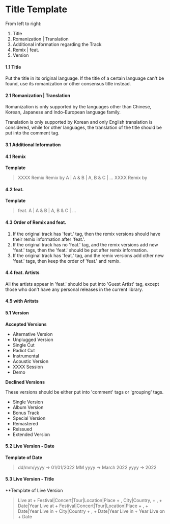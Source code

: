 # Title Template

From left to right: 
1. Title
2. Romanization | Translation
3. Additional information regarding the Track
4. Remix | feat. 
5. Version

#### 1.1 Title

Put the title in its original language. If the title of a certain language can't be found, use its romanization or other consensus title instead. 

#### 2.1 Romanization | Translation

Romanization is only supported by the languages other than Chinese, Korean, Japanese and Indo-European language family. 

Translation is only supported by Korean and only English translation is considered, while for other languages, the translation of the title should be put into the comment tag. 

#### 3.1 Additional Information

#### 4.1 Remix

**Template**

> XXXX Remix
> Remix by A | A & B | A, B & C | ...
> XXXX Remix by

#### 4.2 feat. 

**Template**

> feat. A | A & B | A, B & C | ...

#### 4.3 Order of Remix and feat.

1. If the original track has 'feat.' tag, then the remix versions should have their remix information after 'feat.'. 
2. If the original track has no 'feat.' tag, and the remix versions add new 'feat.' tags, then the 'feat.' should be put after remix information. 
3. If the original track has 'feat.' tag, and the remix versions add other new 'feat.' tags, then keep the order of 'feat.' and remix. 

#### 4.4 feat. Artists

All the artists appear in 'feat.' should be put into 'Guest Artist' tag, except those who don't have any personal releases in the current library. 

#### 4.5 with Aritsts

#### 5.1 Version

**Accepted Versions**

- Alternative Version
- Unplugged Version
- Single Cut
- Radiot Cut
- Instrumental
- Acoustic Version
- XXXX Session
- Demo

**Declined Versions**

These versions should be either put into 'comment' tags or 'grouping' tags. 

- Single Version
- Album Version
- Bonus Track
- Special Version
- Remastered
- Reissued
- Extended Version

#### 5.2 Live Version - Date

**Template of Date**
> dd/mm/yyyy -> 01/01/2022
> MM yyyy -> March 2022
> yyyy -> 2022

#### 5.3 Live Version - Title

**Template of Live Version

> Live at + Festival|Concert|Tour|Location|Place + , City|Country, + , + Date|Year
> Live at + Festival|Concert|Tour|Location|Place + , + Date|Year
> Live in + City|Country + , + Date|Year
> Live in + Year
> Live on + Date
